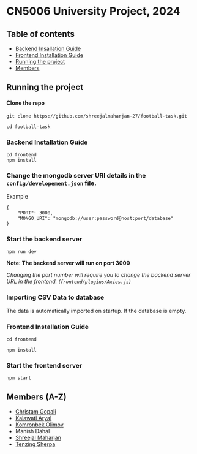 # CN5006 University Project, 2024

## Table of contents

- [Backend Insallation Guide](#backend-installation-guide)
- [Frontend Installation Guide](#frontend-installation-guide)
- [Running the project](#running-the-project)
- [Members](#members)

## Running the project

#### Clone the repo

```
git clone https://github.com/shreejalmaharjan-27/football-task.git
```

```
cd football-task
```

### Backend Installation Guide

```
cd frontend
npm install
```

### Change the mongodb server URI details in the `config/developement.json` file.

Example

```
{
    "PORT": 3000,
    "MONGO_URI": "mongodb://user:password@host:port/database"
}
```

### Start the backend server

```
npm run dev
```

**Note: The backend server will run on port 3000**

_Changing the port number will require you to change the backend server URL in the frontend. (`frontend/plugins/Axios.js`)_

### Importing CSV Data to database

The data is automatically imported on startup. If the database is empty.

### Frontend Installation Guide

```
cd frontend
```

```
npm install
```

### Start the frontend server

```
npm start
```

## Members (A-Z)

- [Christam Gopali](https://github.com/Chrisostam)
- [Kalawati Aryal](https://github.com/KalawatiAryal)
- [Komronbek Olimov](https://github.com/komronbeko)
- Manish Dahal
- [Shreejal Maharjan](https://github.com/shreejalmaharjan-27/)
- [Tenzing Sherpa](https://github.com/sherpaten)
